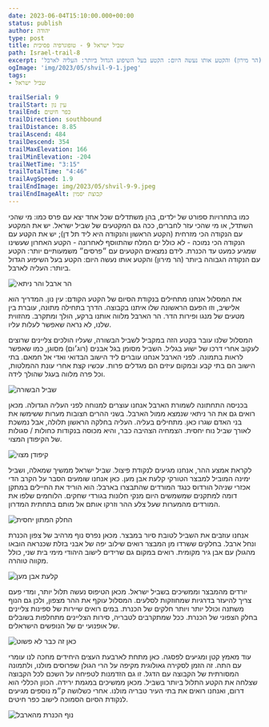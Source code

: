 ```yaml
---
date: 2023-06-04T15:10:00.000+00:00
status: publish
author: יהודה
type: post
title: שביל ישראל 9 - טופוגרפיה פסיכית
path: Israel-trail-8
excerpt: 'כמו בתחרויות ספורט של ילדים, בהן משתדלים שכל אחד יצא עם פרס כמו: מי שהכי השתדל, או מי שהכי עזר לחברים, ככה גם המקטעים של שביל ישראל. יש את המקטע עם הנקודה הכי מזרחית (הקטע הראשון והנקודה היא ליד תל דן); יש את הקטע עם הנקודה הכי נמוכה - לא כולל ים המלח שהתווסף לאחרונה - הקטע האחרון שעשינו שמגיע כמעט עד הכנרת. לידם נמצאים הקטעים עם ״פרסים״ משמעותיים יותר: הקטע עם הנקודה הגבוהה ביותר (הר מירון) והקטע אותו נעשה היום: הקטע בעל השיפוע הגדול ביותר: העליה לארבל'
ogImage: 'img/2023/05/shvil-9-1.jpeg'
tags:
- שביל ישראל

trailSerial: 9
trailStart: עין נון
trailEnd: כפר חיטים
trailDirection: southbound
trailDistance: 8.85
trailAscend: 484
trailDescend: 354
trailMaxElevation: 166
trailMinElevation: -204
trailNetTime: "3:15"
trailTotalTime: "4:46"
trailAvgSpeed: 1.9
trailEndImage: img/2023/05/shvil-9-9.jpeg
trailEndImageAlt: קבוצת יסמין
---
```


כמו בתחרויות ספורט של ילדים, בהן משתדלים שכל אחד יצא עם פרס כמו: מי שהכי השתדל, או מי שהכי עזר לחברים, ככה גם המקטעים של שביל ישראל. יש את המקטע עם הנקודה הכי מזרחית (הקטע הראשון והנקודה היא ליד תל דן); יש את הקטע עם הנקודה הכי נמוכה - לא כולל ים המלח שהתווסף לאחרונה - הקטע האחרון שעשינו שמגיע כמעט עד הכנרת. לידם נמצאים הקטעים עם ״פרסים״ משמעותיים יותר: הקטע עם הנקודה הגבוהה ביותר (הר מירון) והקטע אותו נעשה היום: הקטע בעל השיפוע הגדול ביותר: העליה לארבל.

![הר ארבל והר ניתאי](/img/2023/05/shvil-9-1.jpeg "הארבל - ההר והאתגר")

את המסלול אנחנו מתחילים בנקודת הסיום של הקטע הקודם: עין נון. המדריך הוא אלישיב, וזו הפעם הראשונה שלו איתנו בקבוצה. הדרך בתחילה מתונה, עוברת בין מטעים של מנגו ופירות הדר. הר הארבל מלווה אותנו ברקע, הולך ומתקרב. מהזווית שלנו, לא נראה שאפשר לעלות עליו. 

המסלול שלנו עובר בקטע הזה במקביל לשביל הבשורה, שעליו הולכים צליינים שרוצים לעקוב אחרי דרכו של ישוע בגליל. השביל מסומן בגל אבנים (רוג׳ום) מסוגן, כמו שאפשר לראות בתמונה. לפני הארבל אנחנו עוברים ליד הישוב הבדואי ואדי אל חמאם. בתי הישוב הם בתי קבע ובמקום עיזים הם מגדלים פרות. עכשיו קצת אחרי עונת ההמלטות, וכל פרה מלווה בעגל שהולך לידה. 

![שביל הבשורה](/img/2023/05/shvil-9-2.jpeg "שביל הבשורה")

בכניסה התחתונה לשמורת הארבל אנחנו עוצרים למנוחה לפני העליה הגדולה. מכאן רואים גם את הר ניתאי שנמצא ממול הארבל. בשני ההרים חצובות מערות ששימשו את בני האדם שגרו כאן. מתחילים בעליה. העליה בחלקה הראשון תלולה, אבל נמשכת לאורך שביל נוח יחסית. הצמחיה הצהיבה כבר, והיא מכוסה בנקודות כחולות / סגולות של הקיפודן המצוי.

![קיפודן מצוי](/img/2023/05/shvil-9-4.jpeg "קיפודן מצוי")

לקראת אמצע ההר, אנחנו מגיעים לנקודת פיצול. שביל ישראל ממשיך שמאלה, ושביל ימינה המוביל למבצר הטורקי קלעת אבן מען. כאן אנחנו שומעים הסבר על הקרב הדי אכזרי שניהל הורדוס כנגד המורדים שהתבצרו בארבל: הוא הוריד את החיילים במתקן דומה למתקנים שמשמשים היום מנקי חלונות בגורדי שחקים. הלוחמים שלפו את המורדים מהמערות שעל צלע ההר וזרקו אותם אל מותם בתחתית המדרון. 

![החלק המתון יחסית](/img/2023/05/shvil-9-5.jpeg "החלק המתון יחסית")

אנחנו עוזבים את השביל לטובת סיור במבצר. מכאן נפרס נוף מרהיב של צפון הכנרת ונחל ארבל. בחלקים ששרדו מן המבצר רואים שילוב יפה של אבני בזלת שכנראה הובאו מהגולן עם אבן גיר מקומית. רואים במקום גם שרידים לישוב היהודי מימי בית שני, כולל מקווה טוהרה. 

![קלעת אבן מען](/img/2023/05/shvil-9-6.jpeg "קלעת אבן מען")

יורדים מהמבצר וממשיכים בשביל ישראל. מכאן הטיפוס נעשה תלול יותר, ומדי פעם צריך להיעזר בדרגיות שמחוזקות לסלעים. המסלול עוקף את ההר מצפון, ולכן גם הנוף משתנה וכולל יותר ויותר חלקים של הכנרת. במים רואים שיירות של ספינות צליינים בחלק הצפוני של הכנרת. ככל שמתקרבים לטבריה, סירות הצליינים מתחלפות בשובלים של אופנועי ים של הנופשים הישראלים.

![כאן זה כבר לא פשוט](/img/2023/05/shvil-9-7.jpeg "כאן זה כבר לא פשוט")

עוד מאמץ קטן ומגיעים לפסגה. כאן מתחת לארבעת העצים היחידים מחכה לנו עומרי עם התה. זה הזמן לסקירה גאולוגית מקיפה על הרי הגולן שפרוסים מולנו, ולתמונה המסורתית של הקבוצה עם הדגל. זו גם הזדמנות לטפיחה על השכם לכל הקבוצה שצלחה את הקטע התלול ביותר בשביל. מכאן ממשיכים במגמת ירידה. הכוון הכללי הוא דרום, ואנחנו רואים את בתי העיר טבריה מולנו. אחרי כשלושה ק״מ נוספים מגיעים לנקודת הסיום הסמוכה לישוב כפר חיטים. 

![נוף הכנרת מהארבל](/img/2023/05/shvil-9-8.jpeg "נוף הכנרת מהארבל - היה שווה")

